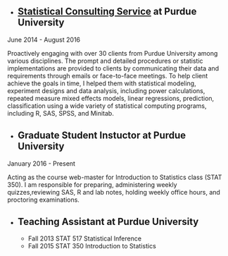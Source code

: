 * ## [Statistical Consulting Service](http://www.stat.purdue.edu/scs/index.html) at Purdue University   
June 2014 - August 2016   
    
  Proactively engaging with over 30 clients from Purdue University among various disciplines.
The prompt and detailed procedures or statistic implementations are provided to clients by
communicating their data and requirements through emails or face-to-face meetings. To help client
achieve the goals in time, I helped them with statistical modeling, experiment designs and data
analysis, including power calculations, repeated measure mixed effects models, linear regressions,
prediction, classification using a wide variety of statistical computing programs, including R, SAS,
SPSS, and Minitab.

* ## Graduate Student Instuctor at Purdue University  
January 2016 - Present  
  
  Acting as the course web-master for Introduction to Statistics class (STAT 350). I am responsible for preparing, administering weekly quizzes,reviewing SAS, R and lab notes, holding weekly office hours, and proctoring examinations.


* ## Teaching Assistant at Purdue University  
	* Fall 2013 STAT 517 Statistical Inference
	* Fall 2015 STAT 350 Introduction to Statistics
